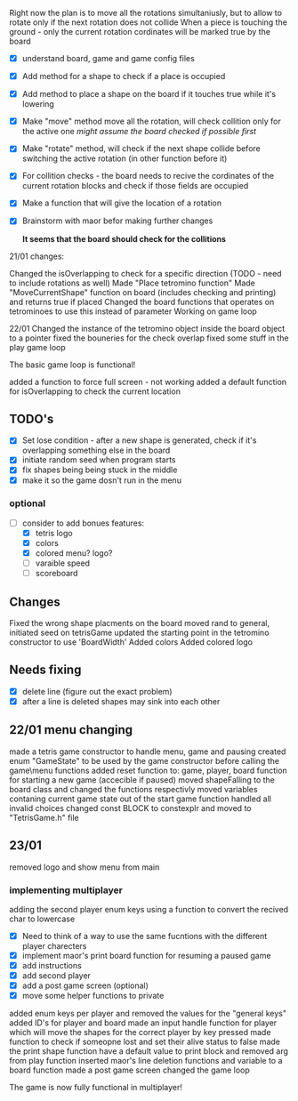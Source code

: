 

Right now the plan is to move all the rotations simultaniusly, but to allow to rotate only if the next rotation does not collide
When a piece is touching the ground - only the current rotation cordinates will be marked true by the board


- [x] understand board, game and game config files
- [x] Add method for a shape to check if a place is occupied
- [x] Add method to place a shape on the board if it touches true while it's lowering
- [x] Make "move" method move all the rotation, will check collition only for the active one *might assume the board checked if possible first*
- [x] Make "rotate" method, will check if the next shape collide before switching the active rotation (in other function before it)

- [x] For collition checks - the board needs to recive the cordinates of the current rotation blocks and check if those fields are occupied

- [x] Make a function that will give the location of a rotation

- [x] Brainstorm with maor befor making further changes

	**It seems that the board should check for the collitions**

21/01 changes:

Changed the isOverlapping to check for a specific direction (TODO - need to include rotations as well)
Made "Place tetromino function"
Made "MoveCurrentShape" function on board (includes checking and printing) and returns true if placed
Changed the board functions that operates on tetrominoes to use this instead of parameter
Working on game loop

22/01
Changed the instance of the tetromino object inside the board object to a pointer
fixed the bouneries for the check overlap
fixed some stuff in the play game loop

The basic game loop is functional!

added  a function to force full screen - not working
added a default function for isOverlapping to check the current location

## TODO's
- [x] Set lose condition - after a new shape is generated, check if it's overlapping something else in the board
- [x] initiate random seed when program starts
- [x] fix shapes being being stuck in the middle
- [x] make it so the game dosn't run in the menu
### optional
- [ ] consider to add bonues features:
	- [x] tetris logo
	- [x] colors
	- [x] colored menu? logo?
	- [ ] varaible speed
	- [ ] scoreboard

## Changes
Fixed the wrong shape placments on the board
moved rand to general, initiated seed on tetrisGame
updated the starting point in the tetromino constructor to use 'BoardWidth'
Added colors
Added colored logo

## Needs fixing
- [x] delete line (figure out the exact problem)
- [x] after a line is deleted shapes may sink into each other

## 22/01 menu changing
made a tetris game constructor to handle menu, game and pausing
created enum "GameState" to be used by the game constructor before calling the game\menu functions
added reset function to: game, player, board function for starting a new game (accecible if paused)
moved shapeFalling to the board class and changed the functions respectivly
moved variables contaning current game state out of the start game function
handled all invalid choices
changed const BLOCK to constexplr and moved to "TetrisGame.h" file

## 23/01
removed logo and show menu from main

### implementing multiplayer
adding the second player enum keys
using a function to convert the recived char to lowercase

- [x] Need to think of a way to use the same fucntions with the different player charecters
- [x] implement maor's print board function for resuming a paused game
- [x] add instructions
- [x] add second player
- [x] add a post game screen (optional)
- [x] move some helper functions to private

added enum keys per player and removed the values for the "general keys"
added ID's for player and board
made an input handle function for player which will move the shapes for the correct player by key pressed
made function to check if someopne lost and set their alive status to false
made the print shape function have a default value to print block and removed arg from play function
inserted maor's line deletion functions and variable to a board function
made a post game screen
changed the game loop

The game is now fully functional in multiplayer!

